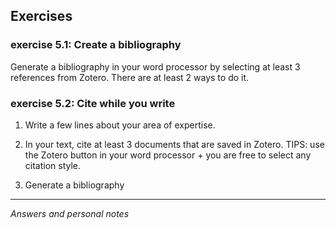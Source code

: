## Exercises

### exercise 5.1: Create a bibliography 

Generate a bibliography in your word processor by selecting at least 3 references from Zotero. There are at least 2 ways to do it.


### exercise 5.2: Cite while you write

1. Write a few lines about your area of expertise.

2. In your text, cite at least 3 documents that are saved in Zotero. TIPS: use the Zotero button in your word processor + you are free to select any citation style.   

3. Generate a bibliography

---
*Answers and personal notes*
